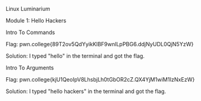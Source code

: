 Linux Luminarium

Module 1: Hello Hackers

Intro To Commands

Flag: pwn.college{89T2ov5QdYyikKlBF9wnlLpPBG6.ddjNyUDL0QjN5YzW}

Solution: I typed "hello" in the terminal and got the flag.

Intro To Arguments

Flag: pwn.college{kjU1QeoIpV8LhsbjLh0tGbOR2cZ.QX4YjM1wiM1IzNxEzW}

Solution: I typed "hello hackers" in the terminal and got the flag.

